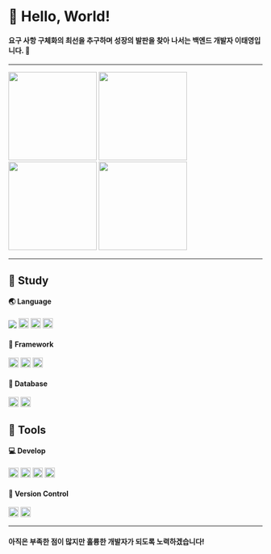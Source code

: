 <!DOCTYPE html>
<html lang="en">
<head>
    <meta charset="UTF-8">
    <link href="style.css" rel="stylesheet">
</head>
<body>
<div class="introduction">
    <h1>👋 Hello, World!</h1>
    <h4>요구 사항 구체화의 최선을 추구하며 성장의 발판을 찾아 나서는 백엔드 개발자 이태영입니다. 📕</h4>
</div>
<hr>
<div class="status">
    <div class="status-line">
        <img src="https://github-readme-stats.vercel.app/api?username=Daybreak312&show_icons=true&theme=slateorange"
             height=175>
        <img src="https://github-readme-stats.vercel.app/api/top-langs/?username=Daybreak312&langs_count=5&theme=slateorange"
             height=175>
    </div>
    <div class="status-line">
        <img src="http://mazassumnida.wtf/api/v2/generate_badge?boj=leety6073" height=175>
        <img src="https://mazandi.herokuapp.com/api?handle=leety6073&theme=dracula" height=175>
    </div>
</div>
<hr>
<div class="info">
    <div class="info-component">
        <div class="info-header">
            <h2>📖 Study</h2>
        </div>
        <div class="info-main">
            <h4>🌏 Language</h4>
            <div class="info-contents">
                <img src="https://wakatime.com/badge/user/018afffb-16d5-4b61-b3db-2e2199441f14.svg">
                <img src="https://img.shields.io/badge/C-36393F?style=flat&logo=c&logoColor=00599C"
                     alt="C" height=20>
                <img src="https://img.shields.io/badge/Java-36393F?style=flat&logo=java&logoColor=EA2D2E"
                     alt="JAVA" height=20>
                <img src="https://img.shields.io/badge/Kotlin-36393F?style=flat&logo=Kotlin&logoColor=7F52FF"
                     alt="Kotlin" height=20>
            </div>
            <h4>🧱 Framework</h4>
            <div class="info-contents">
                <img src="https://img.shields.io/badge/Spring-36393F?style=flat&logo=Spring&logoColor=6DB33F"
                     alt="Spring" height=20>
                <img src="https://img.shields.io/badge/Spring Boot-36393F?style=flat&logo=SpringBoot&logoColor=6DB33F"
                     alt="Spring" height=20>
                <img src="https://img.shields.io/badge/JUnit5-36393F?style=flat&logo=junit5&logoColor=25A162"
                     alt="Spring" height=20>
            </div>
            <h4>🎲 Database</h4>
            <div class="info-contents">
                <img src="https://img.shields.io/badge/MySQL-36393F?style=flat&logo=mysql&logoColor=4479A1"
                     alt="Spring" height=20>
                <img src="https://img.shields.io/badge/Redis-36393F?style=flat&logo=redis&logoColor=DC382D"
                     alt="Spring" height=20>
            </div>
        </div>
    </div>
    <div class="info-component">
        <div class="info-header">
            <h2>📐 Tools</h2>
        </div>
        <h4>💻 Develop</h4>
        <div class="info-contents">
            <img src="https://img.shields.io/badge/Visual Studio-36393F?style=flat&logo=visualstudio&logoColor=5C2D91"
                 alt="Visual Studio" height=20>
            <img src="https://img.shields.io/badge/IntelliJ idea-36393F?style=flat&logo=intellijidea&logoColor=167EEF"
                 alt="intellijidea" height=20>
            <img src="https://img.shields.io/badge/Github actions-36393F?style=flat&logo=githubactions&logoColor=2088FF"
                 alt="githubactions" height=20>
            <img src="https://img.shields.io/badge/Docker-36393F?style=flat&logo=docker&logoColor=2496ED"
                 alt="githubactions" height=20>
        </div>
        <h4>💾 Version Control</h4>
        <div class="info-contents">
            <img src="https://img.shields.io/badge/GitHub-36393F?style=flat&logo=github&logoColor=181717"
                 alt="GitHub" height=20>
            <img src="https://img.shields.io/badge/GitKraken-36393F?style=flat&logo=github&logoColor=179287"
                 alt="GitKraken" height=20>
        </div>
    </div>
</div>
<hr>
<h4>아직은 부족한 점이 많지만 훌륭한 개발자가 되도록 노력하겠습니다!</h4>
</body>
</html>
